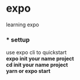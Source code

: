 # expo
learning expo
### * settup 
use expo cli to quickstart <br/>
**expo init your name project**<br/>
**cd init your name project**<br/>
**yarn or expo start**<br/>
